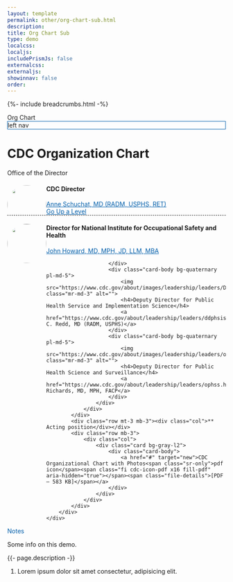 ```yaml
---
layout: template
permalink: other/org-chart-sub.html
description: 
title: Org Chart Sub
type: demo
localcss: 
localjs:
includePrismJs: false
externalcss: 
externaljs:  
showinnav: false
order: 
---
```


{%- include breadcrumbs.html -%}

<style>

@media (min-width: 576px) { 
	.org-chart img {
		
	}	
}

/* Medium devices (tablets, 768px and up) */
@media (min-width: 768px) { 
	.org-chart img {
		width: 110px;
		height: 110px;
		border-radius: 50% !important;
		margin-right: 10px;
		float: left;
	}
	.org-chart .pl-5 {
		padding-left:3rem!important;
	}	
}

/* Large devices (desktops, 992px and up) */
@media (min-width: 992px) { 
	
 }

/* Extra large devices (large desktops, 1200px and up) */
@media (min-width: 1200px) {  }
	/* https://codepen.io/peterbenoit/pen/LYYjGYY */

.org-chart .pl-5 {
	padding-left:1rem!important;
}
.org-chart img {
	border-radius: 50% !important;
	width: 90px;
	height: 90px;
	margin-left: auto;
	margin-right: auto;
	display: block;
}





.org-chart.bg-primary {
  color: #000 !important;
}
.org-chart .card-body {
  position: relative;
}
.org-chart .card-body.bg-tertiary {
  border-bottom: 1px dashed;
}
.org-chart p {
  margin-bottom: 2px;
}
.org-chart h4 {
  font-weight: bold;
}
.org-chart a:not(.btn) {
  color: #005eaa !important;
  display: block;
}
.org-chart a:not(.btn) + a span {
  margin-left: 10px;
  font-size: 30px;
}
.org-chart .cdc-icon-arrow-alt-circle-down-solid {
  font-size: 30px;
}
.org-chart .cdc-icon-chevron-circle-right {
  font-size: 24px;
}

.org-chart .badge {
  position: absolute;
  left: 100px;
  top: 90px;
  padding: 8px 10px;
  border: 1px solid #c0c0c0;
}
.org-chart ul {
  list-style-type: none;
  padding-left: 0 !important;
}
.org-chart ul li {
  overflow: hidden;
}
.org-chart ul li ul {
  padding-left: 55px !important;
}

</style>

<div class="container">
	<span class="h3 d-block">Org Chart</span>
	<div class="row org-chart">
		<div class="col-md-3 vh100 d-none d-md-block" style="border: 1px solid #005eaa">left nav</div>
		<div class="col-md-9">
			<h1 id="content">CDC Organization Chart</h1>
			<div class="row">
				<div class="col">
					<div class="card">
						<div class="card-header h4 bg-primary">
							Office of the Director
						</div>
						<div class="card-body bg-tertiary">
							<img src="https://www.cdc.gov/about/images/leadership/leaders/pdd.jpg" class="ml-0 mr-3 float-left" alt="">
							<h4>CDC Director</h4>
							<a href="https://www.cdc.gov/about/leadership/director.htm">Anne Schuchat, MD (RADM, USPHS, RET)</a>
							<a href="org-chart.html" class="d-inline-block"><span class="cdc-icon-arrow-alt-circle-left-solid"></span></a> <a class="d-inline-block" href="org-chart.html">Go Up a Level</a>	
						</div>
						<div class="card-body bg-quaternary pl-md-5">
							<img src="https://www.cdc.gov/about/images/leadership/leaders/niosh.jpg" class="mr-md-3" alt="">
							<h4>Director for National Institute for Occupational Safety and Health</h4>
							<a href="https://www.cdc.gov/about/leadership/leaders/noish.html">John Howard, MD, MPH, JD, LLM, MBA</a>
												
						</div>
						<div class="card-body bg-quaternary pl-md-5">
							<img src="https://www.cdc.gov/about/images/leadership/leaders/DDPHSIS.jpg" class="mr-md-3" alt="">
							<h4>Deputy Director for Public Health Service and Implementation Science</h4>
							<a href="https://www.cdc.gov/about/leadership/leaders/ddphsis.html">Stephen C. Redd, MD (RADM, USPHS)</a>
						</div>
						<div class="card-body bg-quaternary pl-md-5">
							<img src="https://www.cdc.gov/about/images/leadership/leaders/ophss.jpg" class="mr-md-3" alt="">
							<h4>Deputy Director for Public Health Science and Surveillance</h4>
							<a href="https://www.cdc.gov/about/leadership/leaders/ophss.html">Chesley Richards, MD, MPH, FACP</a>
						</div>
					</div>
				</div>
			</div>
			<div class="row mt-3 mb-3"><div class="col">** Acting position</div></div>
			<div class="row mb-3">
				<div class="col">
					<div class="card bg-gray-l2">
						<div class="card-body">
							<a href="#" target="new">CDC Organizational Chart with Photos<span class="sr-only">pdf icon</span><span class="fi cdc-icon-pdf x16 fill-pdf" aria-hidden="true"></span><span class="file-details">[PDF – 583 KB]</span></a>
						</div>
					</div>
				</div>
			</div>
		</div>
	</div>
</div>

<script>
    window.addEventListener( 'DOMContentLoaded', function() {
        ( function( $ ) {
    
        } )( jQuery );
    } );
</script>


<div aria-multiselectable="true" class="accordion indicator-plus accordion-white mb-3" id="accordion-4" role="tabpanel">
	<div class="card">
		<div aria-expanded="false" class="card-header collapsed" data-target="#accordion-4-collapse-3" data-toggle="collapse" id="accordion-4-card-3" role="tab">
			<a class="card-title" data-controls="accordion-4-collapse-3">Notes</a>
		</div>
		<div aria-labelledby="accordion-4-card-3" class="collapse show" id="accordion-4-collapse-3" role="tabpanel">
			<div class="card-body">
				<p>Some info on this demo.</p>
				<p>{{- page.description -}}</p>
				<ol>
					<li>Lorem ipsum dolor sit amet consectetur, adipisicing elit.</li>
				</ol>
			</div>
		</div>
	</div>
</div>
